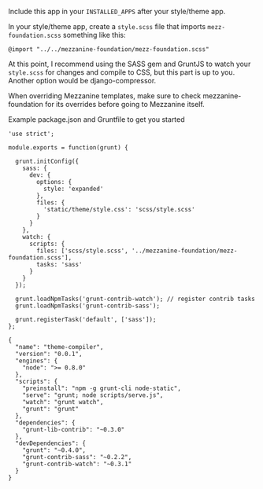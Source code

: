 Include this app in your ```INSTALLED_APPS``` after your style/theme app.

In your style/theme app, create a ```style.scss``` file that imports ```mezz-foundation.scss``` something like this:

```
@import "../../mezzanine-foundation/mezz-foundation.scss"
```

At this point, I recommend using the SASS gem and GruntJS to watch your ```style.scss``` for changes and compile to CSS, but this part is up to you. Another option would be django-compressor.

When overriding Mezzanine templates, make sure to check mezzanine-foundation for its overrides before going to Mezzanine itself.

Example package.json and Gruntfile to get you started

```
'use strict';

module.exports = function(grunt) {

  grunt.initConfig({
    sass: {
      dev: {
        options: {
          style: 'expanded'
        },
        files: {
          'static/theme/style.css': 'scss/style.scss'
        }
      }
    },
    watch: {
      scripts: {
        files: ['scss/style.scss', '../mezzanine-foundation/mezz-foundation.scss'],
        tasks: 'sass'
      }
    }
  });

  grunt.loadNpmTasks('grunt-contrib-watch'); // register contrib tasks
  grunt.loadNpmTasks('grunt-contrib-sass');

  grunt.registerTask('default', ['sass']);
};
```

```
{
  "name": "theme-compiler",
  "version": "0.0.1",
  "engines": {
    "node": ">= 0.8.0"
  },
  "scripts": {
    "preinstall": "npm -g grunt-cli node-static",
    "serve": "grunt; node scripts/serve.js",
    "watch": "grunt watch",
    "grunt": "grunt"
  },
  "dependencies": {
    "grunt-lib-contrib": "~0.3.0"
  },
  "devDependencies": {
    "grunt": "~0.4.0",
    "grunt-contrib-sass": "~0.2.2",
    "grunt-contrib-watch": "~0.3.1"
  }
}
```

